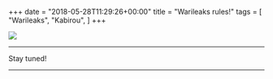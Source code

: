 +++
date = "2018-05-28T11:29:26+00:00"
title = "Warileaks rules!"
tags = [
    "Warileaks",
    "Kabirou",
]
+++

<div class="container" style="width:auto">
  <a target="blank" href="https://res.cloudinary.com/vincentstradic/image/upload/f_auto,q_auto/v1527506448/L_exclusif_fraude_fiscale_uwipvo.jpg">
    <img src="https://res.cloudinary.com/vincentstradic/image/upload/f_auto,q_auto/v1527506448/L_exclusif_fraude_fiscale_uwipvo.jpg" style="max-width:100%">
  </a>
</div>
<hr>

<!--more-->

Stay tuned!

<hr>
